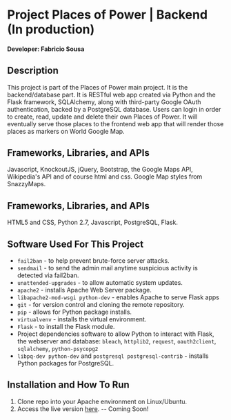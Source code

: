 # Project Places of Power | Backend (In production)

#### Developer: Fabricio Sousa

## Description

This project is part of the Places of Power main project. It is the backend/database part. It is RESTful web app created via Python and the Flask framework, SQLAlchemy, along with third-party Google OAuth authentication, backed by a PostgreSQL database. Users can login in order to create, read, update and delete their own Places of Power. It will eventually serve those places to the frontend web app that will render those places as markers on World Google Map.

## Frameworks, Libraries, and APIs

Javascript, KnockoutJS, jQuery, Bootstrap, the Google Maps API, Wikipedia's API and of course html and css. Google Map styles from SnazzyMaps.

## Frameworks, Libraries, and APIs

HTML5 and CSS, Python 2.7, Javascript, PostgreSQL, Flask.

## Software Used For This Project

* `fail2ban` - to help prevent brute-force server attacks.
* `sendmail` - to send the admin mail anytime suspicious activity is detected via fail2ban.
* `unattended-upgrades` - to allow automatic system updates.
* `apache2` - installs Apache Web Server package.
* `libapache2-mod-wsgi python-dev` - enables Apache to serve Flask apps
* `git` - for version control and cloning the remote repository.
* `pip` - allows for Python package installs.
* `virtualvenv` - installs the virtual environment.
* `Flask` - to install the Flask module.
* Project dependencies software to allow Python to interact with Flask, the webserver and database:
`bleach`, `httplib2`, `request`, `oauth2client`, `sqlalchemy`, `python-psycopg2`
* `libpq-dev python-dev` and `postgresql postgresql-contrib` - installs Python packages for PostgreSQL.

## Installation and How To Run

1. Clone repo into your Apache environment on Linux/Ubuntu.
2. Access the live version [here](). -- Coming Soon!
